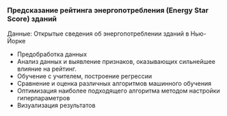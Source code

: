 ### Предсказание рейтинга энергопотребления (Energy Star Score) зданий

Данные: Открытые сведения об энергопотреблении зданий в Нью-Йорке

* Предобработка данных
* Анализ данных и выявление признаков, оказывающих сильнейшее влияние на рейтинг.
* Обучение с учителем, построение регрессии
* Сравнение и оценка различных алгоритмов машинного обучения
* Оптимизация наиболее подходящего алгоритма методом настройки гиперпараметров
* Визуализация результатов
